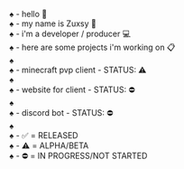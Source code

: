 ♠ - hello 🔎  
♠ - my name is Zuxsy 👻  
♠ - i'm a developer / producer 💻  
♠ - here are some projects i'm working on 📋  
♠  
♠ - minecraft pvp client - STATUS: ⚠️  
♠  
♠ - website for client - STATUS: ⛔  
♠  
♠ - discord bot - STATUS: ⛔️  
♠  
♠ - ✅ = RELEASED  
♠ - ⚠️ = ALPHA/BETA   
♠ - ⛔️ = IN PROGRESS/NOT STARTED
